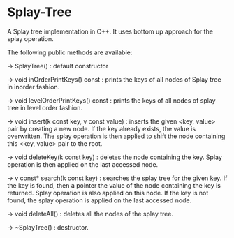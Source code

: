 # Splay-Tree
A Splay tree implementation in C++. It uses bottom up approach for the splay operation.

The following public methods are available:

 -> SplayTree() : default constructor
 
 -> void inOrderPrintKeys() const  : prints the keys of all nodes of Splay tree in inorder fashion.
 
 -> void levelOrderPrintKeys() const  : prints the keys of all nodes of splay tree in level order fashion.

-> void insert(k const key, v const value) : inserts the given <key, value> pair by creating a new node. If the key already exists, the value is overwritten. The splay operation is then applied to shift the node containing this <key, value> pair to the root.

-> 	void deleteKey(k const key)  : deletes the node containing the key. Splay operation is then applied on the last accessed node.

-> 	v const* search(k const key) : searches the splay tree for the given key. If the key is found, then a pointer the value of the node containing the key is returned. Splay operation is also applied on this node. If the key is not found, the splay operation is applied on the last accessed node.

-> 	void deleteAll() : deletes all the nodes of the splay tree.

-> ~SplayTree() :  destructor.
